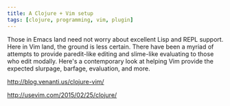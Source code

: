 ```yaml
---
title: A Clojure + Vim setup
tags: [clojure, programming, vim, plugin]
---
```


Those in Emacs land need not worry about excellent Lisp and REPL support. Here
in Vim land, the ground is less certain. There have been a myriad of attempts to
provide paredit-like editing and slime-like evaluating to those who edit
modally. Here's a contemporary look at helping Vim provide the expected slurpage,
barfage, evaluation, and more.

http://blog.venanti.us/clojure-vim/

http://usevim.com/2015/02/25/clojure/
